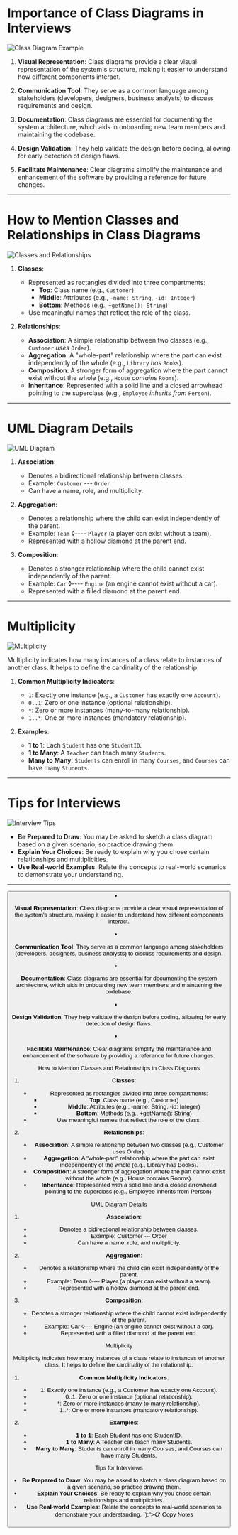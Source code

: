 # Importance of Class Diagrams in Interviews

![Class Diagram Example](https://media.geeksforgeeks.org/wp-content/uploads/20240308165524/Class-Diagram-example.webp)

1. **Visual Representation**: Class diagrams provide a clear visual representation of the system's structure, making it easier to understand how different components interact.

2. **Communication Tool**: They serve as a common language among stakeholders (developers, designers, business analysts) to discuss requirements and design.

3. **Documentation**: Class diagrams are essential for documenting the system architecture, which aids in onboarding new team members and maintaining the codebase.

4. **Design Validation**: They help validate the design before coding, allowing for early detection of design flaws.

5. **Facilitate Maintenance**: Clear diagrams simplify the maintenance and enhancement of the software by providing a reference for future changes.

---

# How to Mention Classes and Relationships in Class Diagrams

![Classes and Relationships](https://user-images.githubusercontent.com/1336221/125340179-71bd8000-e352-11eb-88a8-549f738888d2.png)

1. **Classes**:
   - Represented as rectangles divided into three compartments: 
     - **Top**: Class name (e.g., `Customer`)
     - **Middle**: Attributes (e.g., `-name: String`, `-id: Integer`)
     - **Bottom**: Methods (e.g., `+getName(): String`)
   - Use meaningful names that reflect the role of the class.

2. **Relationships**:
   - **Association**: A simple relationship between two classes (e.g., `Customer` *uses* `Order`).
   - **Aggregation**: A "whole-part" relationship where the part can exist independently of the whole (e.g., `Library` *has* `Books`).
   - **Composition**: A stronger form of aggregation where the part cannot exist without the whole (e.g., `House` *contains* `Rooms`).
   - **Inheritance**: Represented with a solid line and a closed arrowhead pointing to the superclass (e.g., `Employee` *inherits from* `Person`).

---

# UML Diagram Details

![UML Diagram](https://example.com/uml-diagram.png)

1. **Association**:
   - Denotes a bidirectional relationship between classes.
   - Example: `Customer` --- `Order`
   - Can have a name, role, and multiplicity.

2. **Aggregation**:
   - Denotes a relationship where the child can exist independently of the parent.
   - Example: `Team` ◊---- `Player` (a player can exist without a team).
   - Represented with a hollow diamond at the parent end.

3. **Composition**:
   - Denotes a stronger relationship where the child cannot exist independently of the parent.
   - Example: `Car` ◊---- `Engine` (an engine cannot exist without a car).
   - Represented with a filled diamond at the parent end.

---

# Multiplicity

![Multiplicity](https://www.cplusoop.com/uml/module4/images/multiplicity-types.gif)

Multiplicity indicates how many instances of a class relate to instances of another class. It helps to define the cardinality of the relationship.

1. **Common Multiplicity Indicators**:
   - `1`: Exactly one instance (e.g., a `Customer` has exactly one `Account`).
   - `0..1`: Zero or one instance (optional relationship).
   - `*`: Zero or more instances (many-to-many relationship).
   - `1..*`: One or more instances (mandatory relationship).

2. **Examples**:
   - **1 to 1**: Each `Student` has one `StudentID`.
   - **1 to Many**: A `Teacher` can teach many `Students`.
   - **Many to Many**: `Students` can enroll in many `Courses`, and `Courses` can have many `Students`.

---

# Tips for Interviews

![Interview Tips](https://corporate-assets.lucid.co/chart/16000006-33cc-40d5-ad69-9e797affb4ee.png?v=1707808921398)

- **Be Prepared to Draw**: You may be asked to sketch a class diagram based on a given scenario, so practice drawing them.
- **Explain Your Choices**: Be ready to explain why you chose certain relationships and multiplicities.
- **Use Real-world Examples**: Relate the concepts to real-world scenarios to demonstrate your understanding.

---

<div style="text-align: right;">
  <button onclick="navigator.clipboard.writeText(`Importance of Class Diagrams in Interviews

1. **Visual Representation**: Class diagrams provide a clear visual representation of the system's structure, making it easier to understand how different components interact.

2. **Communication Tool**: They serve as a common language among stakeholders (developers, designers, business analysts) to discuss requirements and design.

3. **Documentation**: Class diagrams are essential for documenting the system architecture, which aids in onboarding new team members and maintaining the codebase.

4. **Design Validation**: They help validate the design before coding, allowing for early detection of design flaws.

5. **Facilitate Maintenance**: Clear diagrams simplify the maintenance and enhancement of the software by providing a reference for future changes.

How to Mention Classes and Relationships in Class Diagrams

1. **Classes**:
   - Represented as rectangles divided into three compartments: 
     - **Top**: Class name (e.g., Customer)
     - **Middle**: Attributes (e.g., -name: String, -id: Integer)
     - **Bottom**: Methods (e.g., +getName(): String)
   - Use meaningful names that reflect the role of the class.

2. **Relationships**:
   - **Association**: A simple relationship between two classes (e.g., Customer uses Order).
   - **Aggregation**: A "whole-part" relationship where the part can exist independently of the whole (e.g., Library has Books).
   - **Composition**: A stronger form of aggregation where the part cannot exist without the whole (e.g., House contains Rooms).
   - **Inheritance**: Represented with a solid line and a closed arrowhead pointing to the superclass (e.g., Employee inherits from Person).

UML Diagram Details

1. **Association**:
   - Denotes a bidirectional relationship between classes.
   - Example: Customer --- Order
   - Can have a name, role, and multiplicity.

2. **Aggregation**:
   - Denotes a relationship where the child can exist independently of the parent.
   - Example: Team ◊---- Player (a player can exist without a team).
   - Represented with a hollow diamond at the parent end.

3. **Composition**:
   - Denotes a stronger relationship where the child cannot exist independently of the parent.
   - Example: Car ◊---- Engine (an engine cannot exist without a car).
   - Represented with a filled diamond at the parent end.

Multiplicity

Multiplicity indicates how many instances of a class relate to instances of another class. It helps to define the cardinality of the relationship.

1. **Common Multiplicity Indicators**:
   - 1: Exactly one instance (e.g., a Customer has exactly one Account).
   - 0..1: Zero or one instance (optional relationship).
   - *: Zero or more instances (many-to-many relationship).
   - 1..*: One or more instances (mandatory relationship).

2. **Examples**:
   - **1 to 1**: Each Student has one StudentID.
   - **1 to Many**: A Teacher can teach many Students.
   - **Many to Many**: Students can enroll in many Courses, and Courses can have many Students.

Tips for Interviews

- **Be Prepared to Draw**: You may be asked to sketch a class diagram based on a given scenario, so practice drawing them.
- **Explain Your Choices**: Be ready to explain why you chose certain relationships and multiplicities.
- **Use Real-world Examples**: Relate the concepts to real-world scenarios to demonstrate your understanding.
`);">📋 Copy Notes</button>
</div>
